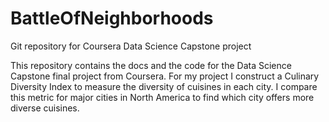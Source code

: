 # BattleOfNeighborhoods
Git repository for Coursera Data Science Capstone project

This repository contains the docs and the code for the Data Science Capstone final project from Coursera. For my project I construct a Culinary Diversity Index to measure the diversity of cuisines in each city. I compare this metric for major cities in North America to find which city offers more diverse cuisines. 
